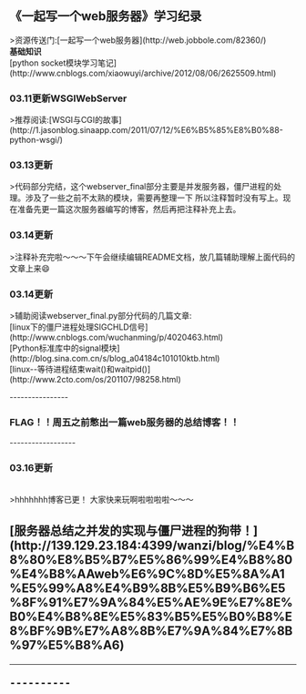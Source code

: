 <h2><strong>《一起写一个web服务器》学习纪录</h2></strong>
>资源传送门:[一起写一个web服务器](http://web.jobbole.com/82360/)</br>
<strong>基础知识</strong></br>
[python socket模块学习笔记](http://www.cnblogs.com/xiaowuyi/archive/2012/08/06/2625509.html)</br>

<h3><strong>03.11更新WSGIWebServer</strong></h3>
>推荐阅读:[WSGI与CGI的故事](http://1.jasonblog.sinaapp.com/2011/07/12/%E6%B5%85%E8%B0%88-python-wsgi/)</br>

<h3><strong>03.13更新</strong></h3>
>代码部分完结，这个webserver_final部分主要是并发服务器，僵尸进程的处理。涉及了一些之前不太熟的模块，需要再整理一下
所以注释暂时没有写上。现在准备先更一篇这次服务器编写的博客，然后再把注释补充上去。

<h3><strong>03.14更新</strong></h3>
>注释补充完啦～～～下午会继续编辑README文档，放几篇辅助理解上面代码的文章上来😄

<h3><strong>03.14更新</strong></h3>
>辅助阅读webserver_final.py部分代码的几篇文章:<br>
[linux下的僵尸进程处理SIGCHLD信号](http://www.cnblogs.com/wuchanming/p/4020463.html)</br>
[Python标准库中的signal模块](http://blog.sina.com.cn/s/blog_a04184c101010ktb.html)</br>
[linux--等待进程结束wait()和waitpid()](http://www.2cto.com/os/201107/98258.html)</br>

----------------<h3>FLAG！！周五之前憋出一篇web服务器的总结博客！！</h3>------------------
<h3><strong>03.16更新</strong></h3></br>
>hhhhhhh博客已更！
大家快来玩啊啦啦啦啦～～～

<h2><strong>[服务器总结之并发的实现与僵尸进程的狗带！](http://139.129.23.184:4399/wanzi/blog/%E4%B8%80%E8%B5%B7%E5%86%99%E4%B8%80%E4%B8%AAweb%E6%9C%8D%E5%8A%A1%E5%99%A8%E4%B9%8B%E5%B9%B6%E5%8F%91%E7%9A%84%E5%AE%9E%E7%8E%B0%E4%B8%8E%E5%83%B5%E5%B0%B8%E8%BF%9B%E7%A8%8B%E7%9A%84%E7%8B%97%E5%B8%A6)</br>

----------
~~~~~~~~~~~~让我们荡起双桨~~~~~~~~~~
----------
